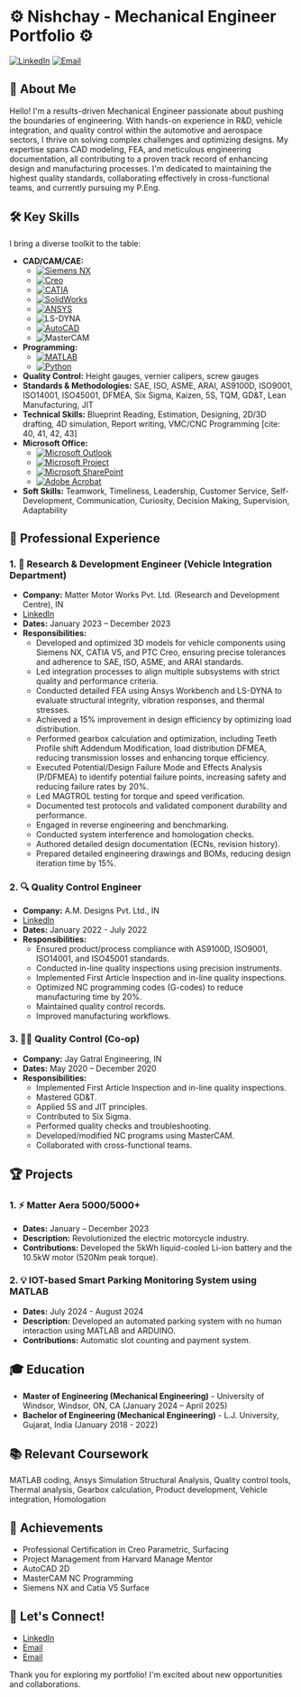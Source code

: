 # ⚙️ Nishchay - Mechanical Engineer Portfolio ⚙️

[![LinkedIn](https://img.shields.io/badge/LinkedIn-%230077B5.svg?style=for-the-badge&logo=linkedin&logoColor=white)](www.linkedin.com/in/nishchay-mistry)
[![Email](https://img.shields.io/badge/Email-mistry47@uwindsor.ca-blue?style=for-the-badge&logo=gmail&logoColor=white)](mailto:mistry47@uwindsor.ca)

## 🚀 About Me

Hello! I'm a results-driven Mechanical Engineer passionate about pushing the boundaries of engineering. With hands-on experience in R&D, vehicle integration, and quality control within the automotive and aerospace sectors, I thrive on solving complex challenges and optimizing designs. My expertise spans CAD modeling, FEA, and meticulous engineering documentation, all contributing to a proven track record of enhancing design and manufacturing processes. I'm dedicated to maintaining the highest quality standards, collaborating effectively in cross-functional teams, and currently pursuing my P.Eng.

## 🛠️ Key Skills

I bring a diverse toolkit to the table:

* **CAD/CAM/CAE:**
    * [![Siemens NX](https://img.shields.io/badge/Siemens_NX-005A9C?style=for-the-badge&logo=siemens&logoColor=white)](https://www.sw.siemens.com/en-US/nx/)
    * [![Creo](https://img.shields.io/badge/Creo-222F54?style=for-the-badge&logo=ptc&logoColor=white)](https://www.ptc.com/en/products/cad/creo)
    * [![CATIA](https://img.shields.io/badge/CATIA-1CA9E2?style=for-the-badge&logo=catia&logoColor=white)](https://www.3ds.com/products-services/catia/)
    * [![SolidWorks](https://img.shields.io/badge/SolidWorks-4CAF50?style=for-the-badge&logo=solidworks&logoColor=white)](https://www.solidworks.com/)
    * [![ANSYS](https://img.shields.io/badge/ANSYS-FFB100?style=for-the-badge&logo=ansys&logoColor=black)](https://www.ansys.com/)
    * ![LS-DYNA](https://img.shields.io/badge/LS--DYNA-black?style=for-the-badge)
    * [![AutoCAD](https://img.shields.io/badge/AutoCAD-1E90FF?style=for-the-badge&logo=autocad&logoColor=white)](https://www.autodesk.com/products/autocad/overview)
    * ![MasterCAM](https://img.shields.io/badge/MasterCAM-black?style=for-the-badge)
* **Programming:**
    * [![MATLAB](https://img.shields.io/badge/MATLAB-0076A8?style=for-the-badge&logo=matlab&logoColor=white)](https://www.mathworks.com/)
    * [![Python](https://img.shields.io/badge/Python-3776AB?style=for-the-badge&logo=python&logoColor=white)](https://www.python.org/)
* **Quality Control:** Height gauges, vernier calipers, screw gauges
* **Standards & Methodologies:** SAE, ISO, ASME, ARAI, AS9100D, ISO9001, ISO14001, ISO45001, DFMEA, Six Sigma, Kaizen, 5S, TQM, GD&T, Lean Manufacturing, JIT
* **Technical Skills:** Blueprint Reading, Estimation, Designing, 2D/3D drafting, 4D simulation, Report writing, VMC/CNC Programming [cite: 40, 41, 42, 43]
* **Microsoft Office:**
    * [![Microsoft Outlook](https://img.shields.io/badge/Microsoft_Outlook-0078D4?style=for-the-badge&logo=microsoft-outlook&logoColor=white)](https://www.microsoft.com/en-us/microsoft-365/outlook/)
    * [![Microsoft Project](https://img.shields.io/badge/Microsoft_Project-0078D4?style=for-the-badge&logo=microsoft-project&logoColor=white)](https://www.microsoft.com/en-us/project/)
    * [![Microsoft SharePoint](https://img.shields.io/badge/Microsoft_SharePoint-0078D4?style=for-the-badge&logo=microsoft-sharepoint&logoColor=white)](https://www.microsoft.com/en-US/microsoft-365/sharepoint/)
    * [![Adobe Acrobat](https://img.shields.io/badge/Adobe_Acrobat-FF3131?style=for-the-badge&logo=adobe-acrobat&logoColor=white)](https://acrobat.adobe.com/us/en/)
* **Soft Skills:** Teamwork, Timeliness, Leadership, Customer Service, Self-Development, Communication, Curiosity, Decision Making, Supervision, Adaptability 

## 💼 Professional Experience

### 1. 🚀 Research & Development Engineer (Vehicle Integration Department)

* **Company:** Matter Motor Works Pvt. Ltd. (Research and Development Centre), IN
* [LinkedIn](https://www.linkedin.com/company/matterindia/about/)
* **Dates:** January 2023 – December 2023
* **Responsibilities:**
    * Developed and optimized 3D models for vehicle components using Siemens NX, CATIA V5, and PTC Creo, ensuring precise tolerances and adherence to SAE, ISO, ASME, and ARAI standards.
    * Led integration processes to align multiple subsystems with strict quality and performance criteria.
    * Conducted detailed FEA using Ansys Workbench and LS-DYNA to evaluate structural integrity, vibration responses, and thermal stresses. 
    * Achieved a 15% improvement in design efficiency by optimizing load distribution. 
    * Performed gearbox calculation and optimization, including Teeth Profile shift Addendum Modification, load distribution DFMEA, reducing transmission losses and enhancing torque efficiency. 
    * Executed Potential/Design Failure Mode and Effects Analysis (P/DFMEA) to identify potential failure points, increasing safety and reducing failure rates by 20%. 
    * Led MAGTROL testing for torque and speed verification. 
    * Documented test protocols and validated component durability and performance. 
    * Engaged in reverse engineering and benchmarking. 
    * Conducted system interference and homologation checks. 
    * Authored detailed design documentation (ECNs, revision history). 
    * Prepared detailed engineering drawings and BOMs, reducing design iteration time by 15%. 

### 2. 🔍 Quality Control Engineer

* **Company:** A.M. Designs Pvt. Ltd., IN
* [LinkedIn](https://www.linkedin.com/company/a-m-designs-private-limited/about/)
* **Dates:** January 2022 - July 2022
* **Responsibilities:**
    * Ensured product/process compliance with AS9100D, ISO9001, ISO14001, and ISO45001 standards. 
    * Conducted in-line quality inspections using precision instruments. 
    * Implemented First Article Inspection and in-line quality inspections.
    * Optimized NC programming codes (G-codes) to reduce manufacturing time by 20%. 
    * Maintained quality control records. 
    * Improved manufacturing workflows. 

### 3. 🧑‍🔧 Quality Control (Co-op)

* **Company:** Jay Gatral Engineering, IN
* **Dates:** May 2020 – December 2020
* **Responsibilities:**
    * Implemented First Article Inspection and in-line quality inspections. 
    * Mastered GD&T. 
    * Applied 5S and JIT principles. 
    * Contributed to Six Sigma. 
    * Performed quality checks and troubleshooting. 
    * Developed/modified NC programs using MasterCAM. 
    * Collaborated with cross-functional teams. 

## 🏆 Projects

### 1. ⚡ Matter Aera 5000/5000+

* **Dates:** January – December 2023
* **Description:** Revolutionized the electric motorcycle industry. 
* **Contributions:** Developed the 5kWh liquid-cooled Li-ion battery and the 10.5kW motor (520Nm peak torque). 

### 2. 💡 IOT-based Smart Parking Monitoring System using MATLAB

* **Dates:** July 2024 - August 2024
* **Description:** Developed an automated parking system with no human interaction using MATLAB and ARDUINO. 
* **Contributions:** Automatic slot counting and payment system. 

## 🎓 Education

* **Master of Engineering (Mechanical Engineering)** - University of Windsor, Windsor, ON, CA (January 2024 – April 2025)
* **Bachelor of Engineering (Mechanical Engineering)** - L.J. University, Gujarat, India (January 2018 - 2022) 

## 📚 Relevant Coursework

MATLAB coding, Ansys Simulation Structural Analysis, Quality control tools, Thermal analysis, Gearbox calculation, Product development, Vehicle integration, Homologation 

## 🏅 Achievements

* Professional Certification in Creo Parametric, Surfacing 
* Project Management from Harvard Manage Mentor 
* AutoCAD 2D
* MasterCAM NC Programming 
* Siemens NX and Catia V5 Surface

## 🤝 Let's Connect!

* [LinkedIn](www.linkedin.com/in/nishchay-mistry)
* [Email](mailto:nishchaykmistry@gmail.com)
* [Email](mailto:mistry47@uwindsor.ca)

Thank you for exploring my portfolio! I'm excited about new opportunities and collaborations.
